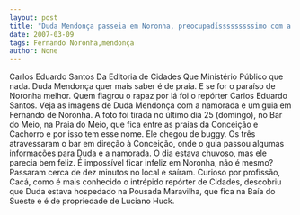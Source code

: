 ```yaml
---
layout: post
title: "Duda Mendonça passeia em Noronha, preocupadísssssssssimo com a vida"
date: 2007-03-09
tags: Fernando Noronha,mendonça
author: None
---
```

Carlos Eduardo Santos
Da Editoria de Cidades
Que Ministério Público que nada. Duda Mendonça quer mais saber é de praia. E se for o paraíso de Noronha melhor.
Quem flagrou o rapaz por lá foi o repórter Carlos Eduardo Santos.
Veja as imagens de Duda Mendonça com a namorada e um guia em Fernando de Noronha. 
A foto foi tirada no último dia 25 (domingo), no Bar do Meio, na Praia do Meio, que fica entre as praias da Conceição e Cachorro e por isso tem esse nome.
Ele chegou de buggy. Os três atravessaram o bar em direção à Conceição, onde o guia passou algumas informações para Duda e a namorada. 
O dia estava chuvoso, mas ele parecia bem feliz. É impossível ficar infeliz em Noronha, não é mesmo?
Passaram cerca de dez minutos no local e saíram. 
Curioso por profissão, Cacá, como é mais conhecido o intrépido repórter de Cidades, descobriu que Duda estava hospedado na Pousada Maravilha, que fica na Baía do Sueste e é de propriedade de Luciano Huck. 